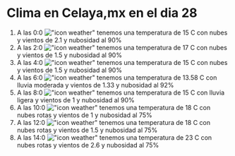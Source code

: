 # Clima en Celaya,mx en el dia 28

1. A las 0:0 !["icon weather"](http://openweathermap.org/img/w/04n.png) tenemos una temperatura de 15 C con nubes y  vientos de 2.1 y nubosidad al 90%
1. A las 2:0 !["icon weather"](http://openweathermap.org/img/w/04n.png) tenemos una temperatura de 17 C con nubes y  vientos de 1.5 y nubosidad al 90%
1. A las 4:0 !["icon weather"](http://openweathermap.org/img/w/04n.png) tenemos una temperatura de 15 C con nubes y  vientos de 1.5 y nubosidad al 90%
1. A las 6:0 !["icon weather"](http://openweathermap.org/img/w/10n.png) tenemos una temperatura de 13.58 C con lluvia moderada y  vientos de 1.33 y nubosidad al 92%
1. A las 8:0 !["icon weather"](http://openweathermap.org/img/w/10n.png) tenemos una temperatura de 15 C con lluvia ligera y  vientos de 1 y nubosidad al 90%
1. A las 10:0 !["icon weather"](http://openweathermap.org/img/w/04d.png) tenemos una temperatura de 18 C con nubes rotas y  vientos de 1 y nubosidad al 75%
1. A las 12:0 !["icon weather"](http://openweathermap.org/img/w/04d.png) tenemos una temperatura de 18 C con nubes rotas y  vientos de 1.5 y nubosidad al 75%
1. A las 14:0 !["icon weather"](http://openweathermap.org/img/w/04d.png) tenemos una temperatura de 23 C con nubes rotas y  vientos de 2.6 y nubosidad al 75%
